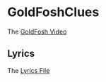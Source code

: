 # GoldFoshClues

The [GoldFosh Video](https://www.youtube.com/watch?v=gXzD4p3TR2A)

## Lyrics

The [Lyrics File](https://www.youtube.com/watch?v=gXzD4p3TR2A)
